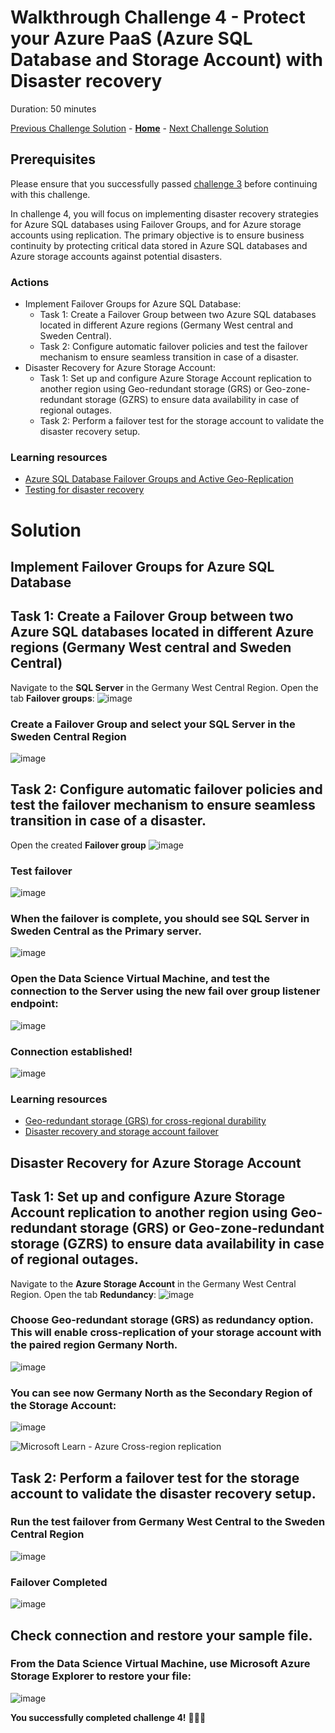 # Walkthrough Challenge 4 - Protect your Azure PaaS (Azure SQL Database and Storage Account) with Disaster recovery

Duration: 50 minutes

[Previous Challenge Solution](../challenge-3/solution.md) - **[Home](../../Readme.md)** - [Next Challenge Solution](../challenge-5/solution.md)

## Prerequisites

Please ensure that you successfully passed [challenge 3](../../Readme.md#challenge-3) before continuing with this challenge.

In challenge 4, you will focus on implementing disaster recovery strategies for Azure SQL databases using Failover Groups, and for Azure storage accounts using replication. The primary objective is to ensure business continuity by protecting critical data stored in Azure SQL databases and Azure storage accounts against potential disasters.

### Actions
* Implement Failover Groups for Azure SQL Database:
  * Task 1: Create a Failover Group between two Azure SQL databases located in different Azure regions (Germany West central and Sweden Central).
  * Task 2: Configure automatic failover policies and test the failover mechanism to ensure seamless transition in case of a disaster.
* Disaster Recovery for Azure Storage Account:
  * Task 1: Set up and configure Azure Storage Account replication to another region using Geo-redundant storage (GRS) or Geo-zone-redundant storage (GZRS) to ensure data availability in case of regional outages.
  * Task 2: Perform a failover test for the storage account to validate the disaster recovery setup.

### Learning resources
* [Azure SQL Database Failover Groups and Active Geo-Replication](https://learn.microsoft.com/en-us/azure/azure-sql/database/auto-failover-group-overview)
* [Testing for disaster recovery](https://learn.microsoft.com/en-us/azure/site-recovery/site-recovery-test-failover-to-azure)

# Solution

## Implement Failover Groups for Azure SQL Database

## Task 1: Create a Failover Group between two Azure SQL databases located in different Azure regions (Germany West central and Sweden Central)

Navigate to the **SQL Server** in the Germany West Central Region. Open the tab **Failover groups**:
![image](./img/03.png)

### Create a Failover Group and select your **SQL Server** in the Sweden Central Region
![image](./img/04.png)

## Task 2: Configure automatic failover policies and test the failover mechanism to ensure seamless transition in case of a disaster.
Open the created **Failover group**
![image](./img/05.png)

### Test failover
![image](./img/06.png)

### When the failover is complete, you should see **SQL Server** in Sweden Central as the Primary server.
![image](./img/07.png)

### Open the Data Science Virtual Machine, and test the connection to the Server using the new **fail over group listener endpoint**:
![image](./img/08.png)

### Connection established! 
![image](./img/09.png)

### Learning resources
* [Geo-redundant storage (GRS) for cross-regional durability](https://learn.microsoft.com/en-us/azure/storage/common/storage-redundancy-grs)
* [Disaster recovery and storage account failover](https://learn.microsoft.com/en-us/azure/storage/common/storage-disaster-recovery-guidance)

## Disaster Recovery for Azure Storage Account

## Task 1: Set up and configure Azure Storage Account replication to another region using Geo-redundant storage (GRS) or Geo-zone-redundant storage (GZRS) to ensure data availability in case of regional outages.

Navigate to the **Azure Storage Account** in the Germany West Central Region. Open the tab **Redundancy**:
![image](./img/01.png)

### Choose Geo-redundant storage (GRS) as redundancy option. This will enable cross-replication of your storage account with the paired region Germany North. 
![image](./img/02.png)

### You can see now Germany North as the Secondary Region of the Storage Account:
![image](./img/11.png)

![Microsoft Learn - Azure Cross-region replication](https://learn.microsoft.com/en-us/azure/reliability/cross-region-replication-azure#cross-region-replication)

## Task 2: Perform a failover test for the storage account to validate the disaster recovery setup.

### Run the test failover from Germany West Central to the Sweden Central Region
![image](./img/12.png)

### Failover Completed
![image](./img/13.png)

## Check connection and restore your sample file.

### From the Data Science Virtual Machine, use **Microsoft Azure Storage Explorer** to restore your file:
![image](./img/16.png)

**You successfully completed challenge 4!** 🚀🚀🚀
